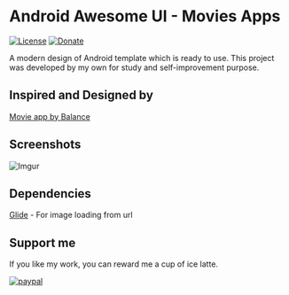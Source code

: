 # Android Awesome UI - Movies Apps
[![License](https://img.shields.io/badge/License-Apache%202.0-blue.svg)](https://opensource.org/licenses/Apache-2.0) [![Donate](https://img.shields.io/badge/Donate-PayPal-green.svg)](https://www.paypal.me/leonlee0116)

A modern design of Android template which is ready to use. This project was developed by my own for study and self-improvement purpose.


## Inspired and Designed by

[Movie app by Balance](https://dribbble.com/shots/6724418-Movie-app)


## Screenshots

![Imgur](https://i.imgur.com/yyidUcwl.jpg)


## Dependencies

[Glide](https://github.com/bumptech/glide) - For image loading from url


## Support me

If you like my work, you can reward me a cup of ice latte.

[![paypal](https://www.paypalobjects.com/en_US/i/btn/btn_donateCC_LG.gif)](https://www.paypal.me/leonlee0116)
